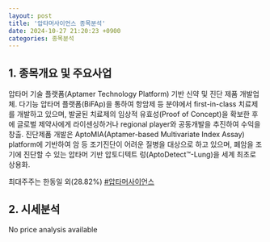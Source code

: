```yaml
---
layout: post
title: '압타머사이언스 종목분석'
date: 2024-10-27 21:20:23 +0900
categories: 종목분석
---
```


## 1. 종목개요 및 주요사업

압타머 기술 플랫폼(Aptamer Technology Platform) 기반 신약 및 진단 제품 개발업체. 다기능 압타머 플랫폼(BiFAp)을 통하여 항암제 등 분야에서 first-in-class 치료제를 개발하고 있으며, 발굴된 치료제의 임상적 유효성(Proof of Concept)을 확보한 후에 글로벌 제약사에게 라이센싱하거나 regional player와 공동개발을 추진하여 수익을 창출. 진단제품 개발은 AptoMIA(Aptamer-based Multivariate Index Assay) platform에 기반하여 암 등 조기진단이 어려운 질병을 대상으로 하고 있으며, 폐암을 조기에 진단할 수 있는 압타머 기반 압토디텍트 렁(AptoDetect™-Lung)을 세계 최초로 상용화.

최대주주는 한동일 외(28.82%)
[#압타머사이언스](#)

## 2. 시세분석

No price analysis available
